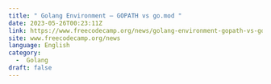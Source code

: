 ```yaml
---
title: " Golang Environment – GOPATH vs go.mod "
date: 2023-05-26T00:23:11Z
link: https://www.freecodecamp.org/news/golang-environment-gopath-vs-go-mod/?utm_medium=RSS&utm_source=news.12bit.vn
site: www.freecodecamp.org/news
language: English
category:
  -  Golang 
draft: false
---
```

